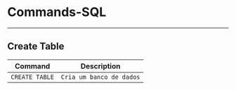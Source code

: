 # Commands-SQL
---
## Create Table

| Command | Description |
| ------- | ----------- |
|`CREATE TABLE` | `Cria um banco de dados`| 
